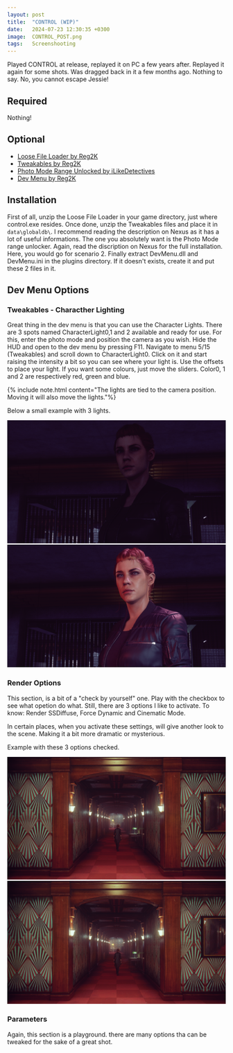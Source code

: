 ```yaml
---
layout: post
title:  "CONTROL (WIP)"
date:   2024-07-23 12:30:35 +0300
image:  CONTROL_POST.png
tags:   Screenshooting
---
```


Played CONTROL at release, replayed it on PC a few years after. Replayed it again for some shots. Was dragged back in it a few months ago.
Nothing to say. No, you cannot escape Jessie!

## Required
Nothing! 

## Optional
* [Loose File Loader by Reg2K](https://www.nexusmods.com/control/mods/11)
* [Tweakables by Reg2K](https://www.nexusmods.com/control/mods/14)
* [Photo Mode Range Unlocked by iLikeDetectives](https://www.nexusmods.com/control/mods/23)
* [Dev Menu by Reg2K](https://www.nexusmods.com/control/mods/28)

## Installation

First of all, unzip the Loose File Loader in your game directory, just where control.exe resides.
Once done, unzip the Tweakables files and place it in `data\globaldb\`. I recommend reading the description on Nexus as it has a lot of useful informations.
The one you absolutely want is the Photo Mode range unlocker. Again, read the discription on Nexus for the full installation. Here, you would go for scenario 2.
Finally extract DevMenu.dll and DevMenu.ini in the plugins directory. If it doesn't exists, create it and put these 2 files in it.

## Dev Menu Options

### Tweakables - Characther Lighting
Great thing in the dev menu is that you can use the Character Lights. There are 3 spots named CharacterLight0,1 and 2 available and ready for use. 
For this, enter the photo mode and position the camera as you wish. Hide the HUD and open to the dev menu by pressing F11. Navigate to menu 5/15 (Tweakables) and scroll down to CharacterLight0. Click on it and start raising the intensity a bit so you can see where your light is. Use the offsets to place your light. If you want some colours, just move the sliders. Color0, 1 and 2 are respectively red, green and blue.

{% include note.html content="The lights are tied to the camera position. Moving it will also move the lights."%}

Below a small example with 3 lights.

<script defer
  src="https://cdn.jsdelivr.net/npm/img-comparison-slider@8/dist/index.js">
</script>
<link
  rel="stylesheet"
  href="https://cdn.jsdelivr.net/npm/img-comparison-slider@8/dist/styles.css"
/>

<img-comparison-slider>
  <img slot="first" src="/images/CONTROL_L01.png" />
  <img slot="second" src="/images/CONTROL_L02.png" />
</img-comparison-slider>

### Render Options
This section, is a bit of a "check by yourself" one. Play with the checkbox to see what opetion do what. Still, there are 3 options I like to activate.
To know: Render SSDiffuse, Force Dynamic and Cinematic Mode.

In certain places, when you activate these settings, will give another look to the scene. Making it a bit more dramatic or mysterious.

Example with these 3 options checked.

<script defer
  src="https://cdn.jsdelivr.net/npm/img-comparison-slider@8/dist/index.js">
</script>
<link
  rel="stylesheet"
  href="https://cdn.jsdelivr.net/npm/img-comparison-slider@8/dist/styles.css"
/>

<img-comparison-slider>
  <img slot="first" src="/images/Control_DX12 2024-07-23 20-28-07 original.png" />
  <img slot="second" src="/images/Control_DX12 2024-07-23 20-29-09 original.png" />
</img-comparison-slider>

### Parameters
Again, this section is a playground. there are many options tha can be tweaked for the sake of a great shot. 

